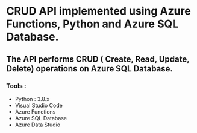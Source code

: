 # CRUD API implemented using Azure Functions, Python and Azure SQL Database.

## The API performs CRUD ( Create, Read, Update, Delete) operations on Azure SQL Database.

### Tools :
* Python : 3.8.x
* Visual Studio Code
* Azure Functions
* Azure SQL Database
* Azure Data Studio
